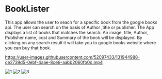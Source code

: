 BookLister
===================================

This app allows the user to seach for a specific book from the google books api. The user can search on the basis of Author ,title or publisher. The App displays a list of books that matches the search. An image, title, Author, Publisher name, cost and Summary of the book will be displayed. By clicking on any search result it will take you to google books website where you can buy that book.

https://user-images.githubusercontent.com/52097433/131944988-ce2739d5-0ebf-4aae-8ce9-aabb2060fb0d.mp4

![1](https://user-images.githubusercontent.com/52097433/131945319-bcfb94d4-6412-4108-81b7-35fe2f0c913c.jpeg)
![2](https://user-images.githubusercontent.com/52097433/131945341-21a60bad-c3da-4ee7-95fc-18cdeb0c10b6.jpeg)
![3](https://user-images.githubusercontent.com/52097433/131945347-73b604e7-99a0-4ae1-8cbe-790ef321bb2a.jpeg)



